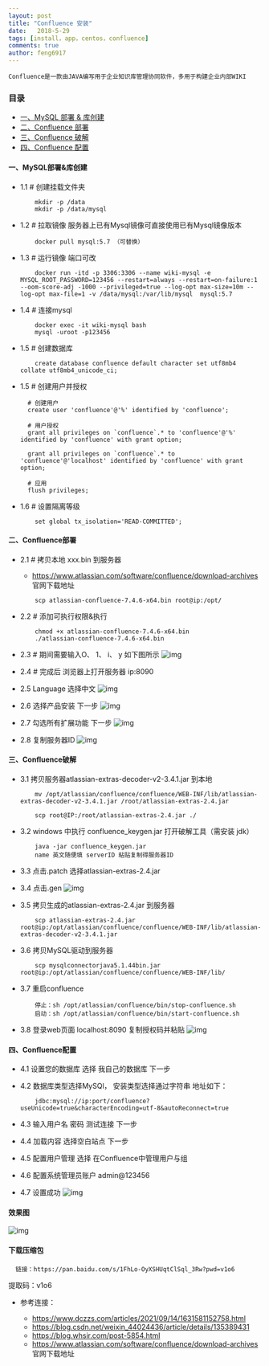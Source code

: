 ```yaml
---
layout: post
title: "Confluence 安装"
date:   2018-5-29
tags: [install，app，centos，confluence]
comments: true
author: feng6917
---
```


`Confluence是一款由JAVA编写用于企业知识库管理协同软件，多用于构建企业内部WIKI`

<!-- more -->

### 目录

- [一、MySQL 部署 & 库创建](#一、MySQL部署&库创建)
- [二、Confluence 部署](#二、Confluence部署)
- [三、Confluence 破解](#三、Confluence破解)
- [四、Confluence 配置](#四、Confluence配置)

#### 一、MySQL部署&库创建

- 1.1 # 创建挂载文件夹

    ```
        mkdir -p /data
        mkdir -p /data/mysql
    ```

- 1.2 # 拉取镜像 服务器上已有Mysql镜像可直接使用已有Mysql镜像版本

    ```
        docker pull mysql:5.7 （可替换）
    ```

- 1.3 # 运行镜像 端口可改

    ```
        docker run -itd -p 3306:3306 --name wiki-mysql -e MYSQL_ROOT_PASSWORD=123456 --restart=always --restart=on-failure:1 --oom-score-adj -1000 --privileged=true --log-opt max-size=10m --log-opt max-file=1 -v /data/mysql:/var/lib/mysql  mysql:5.7
    ```

- 1.4 # 连接mysql

    ```
        docker exec -it wiki-mysql bash
        mysql -uroot -p123456
    ```

- 1.5 # 创建数据库

    ```
        create database confluence default character set utf8mb4 collate utf8mb4_unicode_ci;
    ```

- 1.5 # 创建用户并授权

    ```
      # 创建用户
      create user 'confluence'@'%' identified by 'confluence';
      
      # 用户授权
      grant all privileges on `confluence`.* to 'confluence'@'%' identified by 'confluence' with grant option;
      
      grant all privileges on `confluence`.* to 'confluence'@'localhost' identified by 'confluence' with grant option;
      
      # 应用
      flush privileges;
    ```

- 1.6 # 设置隔离等级

    ```
        set global tx_isolation='READ-COMMITTED';
    ```

#### 二、Confluence部署

- 2.1 # 拷贝本地 xxx.bin 到服务器
  - <https://www.atlassian.com/software/confluence/download-archives> 官网下载地址

  ```
      scp atlassian-confluence-7.4.6-x64.bin root@ip:/opt/
  ```

- 2.2 # 添加可执行权限&执行

    ```
        chmod +x atlassian-confluence-7.4.6-x64.bin
        ./atlassian-confluence-7.4.6-x64.bin
    ```

- 2.3 # 期间需要输入O、 1、 i、 y 如下图所示
    ![img](../images/2018-5-29/1.png)

- 2.4 # 完成后 浏览器上打开服务器 ip:8090

- 2.5 Language 选择中文
    ![img](../images/2018-5-29/2.png)

- 2.6 选择产品安装 下一步
    ![img](../images/2018-5-29/3.png)

- 2.7 勾选所有扩展功能 下一步
    ![img](../images/2018-5-29/4.png)

- 2.8 复制服务器ID
    ![img](../images/2018-5-29/5.png)

#### 三、Confluence破解

- 3.1 拷贝服务器atlassian-extras-decoder-v2-3.4.1.jar 到本地

    ```
        mv /opt/atlassian/confluence/confluence/WEB-INF/lib/atlassian-extras-decoder-v2-3.4.1.jar /root/atlassian-extras-2.4.jar

        scp root@IP:/root/atlassian-extras-2.4.jar ./
    ```

- 3.2 windows 中执行 confluence_keygen.jar 打开破解工具（需安装 jdk）

    ```
        java -jar confluence_keygen.jar
        name 英文随便填 serverID 粘贴复制得服务器ID
    ```

- 3.3 点击.patch 选择atlassian-extras-2.4.jar

- 3.4 点击.gen
    ![img](../images/2018-5-29/6.png)

- 3.5 拷贝生成的atlassian-extras-2.4.jar 到服务器

    ```
        scp atlassian-extras-2.4.jar root@ip:/opt/atlassian/confluence/confluence/WEB-INF/lib/atlassian-extras-decoder-v2-3.4.1.jar
    ```

- 3.6  拷贝MySQL驱动到服务器

    ```
        scp mysqlconnectorjava5.1.44bin.jar root@ip:/opt/atlassian/confluence/confluence/WEB-INF/lib/
    ```

- 3.7 重启confluence

    ```
        停止：sh /opt/atlassian/confluence/bin/stop-confluence.sh
        启动：sh /opt/atlassian/confluence/bin/start-confluence.sh
    ```

- 3.8 登录web页面 localhost:8090 复制授权码并粘贴
    ![img](../images/2018-5-29/7.png)

#### 四、Confluence配置

- 4.1 设置您的数据库 选择 我自己的数据库 下一步

- 4.2 数据库类型选择MySQl， 安装类型选择通过字符串 地址如下：

    ```
        jdbc:mysql://ip:port/confluence?useUnicode=true&characterEncoding=utf-8&autoReconnect=true
    ```

- 4.3 输入用户名 密码 测试连接 下一步

- 4.4 加载内容 选择空白站点 下一步

- 4.5 配置用户管理 选择 在Confluence中管理用户与组

- 4.6 配置系统管理员账户  admin@123456

- 4.7 设置成功
    ![img](../images/2018-5-29/8.png)

#### 效果图

  ![img](../images/2018-5-29/9.png)

#### 下载压缩包

      链接：https://pan.baidu.com/s/1FhLo-OyXSHUqtClSql_3Rw?pwd=v1o6 
提取码：v1o6

- 参考连接：

  - <https://www.dczzs.com/articles/2021/09/14/1631581152758.html>
  - <https://blog.csdn.net/weixin_44024436/article/details/135389431>
  - <https://blog.whsir.com/post-5854.html>
  - <https://www.atlassian.com/software/confluence/download-archives> 官网下载地址
